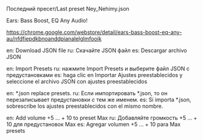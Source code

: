 Последний пресет/Last preset Ney_Nehimy.json

Ears: Bass Boost, EQ Any Audio!

https://chrome.google.com/webstore/detail/ears-bass-boost-eq-any-au/nfdfiepdkbnoanddpianalelglmfooik

 en: Download JSON file
 ru: Скачайте JSON файл
 es: Descargar archivo JSON

 en: Import Presets
 ru: нажмите Import Presets и выберите файл JSON с предустановками
 es: haga clic en Importar Ajustes preestablecidos y seleccione el archivo JSON con ajustes preestablecidos
 
 en: *.json replace presets.
 ru: Если импортировать *.json, то он перезаписывает предустановки с тем же именем.
 es: Si importa *.json, sobrescribe los ajustes preestablecidos con el mismo nombre.


 en: Add volume +5 ... + 10 to preset Max
 ru: Добавляйте громкость +5 ... + 10 для предустановок Max
 es: Agregar volumen +5 ... + 10 para Max presets
